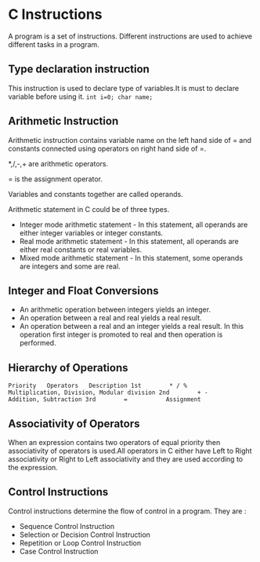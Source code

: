 # C Instructions
A program is a set of instructions. Different instructions are used to achieve different tasks in a program.
## Type declaration instruction
This instruction is used to declare type of variables.It is must to declare variable before using it.
`int i=0;
 char name;`
## Arithmetic Instruction
Arithmetic instruction contains variable name on the left hand side of = and constants connected using operators on right hand side of =.

*,/,-,+ are arithmetic operators.

= is the assignment operator.

Variables and constants together are called operands.

Arithmetic statement in C could be of three types.
* Integer mode arithmetic statement - In this statement, all operands are either integer variables or integer constants.
* Real mode arithmetic statement - In this statement, all operands are either real constants or real variables.
* Mixed mode arithmetic statement - In this statement, some operands are integers and some are real.
## Integer and Float Conversions
* An arithmetic operation between integers yields an integer.
* An operation between a real and real yields a real result.
* An operation between a real and an integer yields a real result. In this operation first integer is promoted to real and then operation is performed.
## Hierarchy of Operations
`Priority   Operators   Description
 1st        * / %       Multiplication, Division, Modular division
 2nd        + -         Addition, Subtraction
 3rd        =           Assignment`
## Associativity of Operators
When an expression contains two operators of equal priority then associativity of operators is used.All operators in C either have Left to Right associativity or Right to Left associativity and they are used according to the expression.
## Control Instructions
Control instructions determine the flow of control in a program. They are :
* Sequence Control Instruction
* Selection or Decision Control Instruction
* Repetition or Loop Control Instruction
* Case Control Instruction

